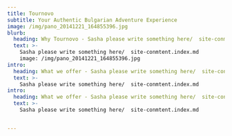 ```yaml
---
title: Tournovo
subtitle: Your Authentic Bulgarian Adventure Experience
image: /img/pano_20141221_164855396.jpg
blurb:
  heading: Why Tournovo - Sasha please write something here/  site-conmtent.index.md?
  text: >-
    Sasha please write something here/  site-conmtent.index.md
    image: /img/pano_20141221_164855396.jpg
intro:
  heading: What we offer - Sasha please write something here/  site-conmtent.index.md
  text: >-
    Sasha please write something here/  site-conmtent.index.md
intro:
  heading: What we offer - Sasha please write something here/  site-conmtent.index.md
  text: >-
    Sasha please write something here/  site-conmtent.index.md


---
```



